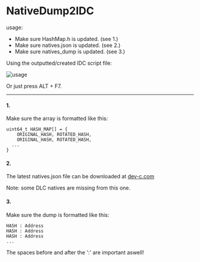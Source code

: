 # NativeDump2IDC
usage:
- Make sure HashMap.h is updated. (see 1.)
- Make sure natives.json is updated. (see 2.)
- Make sure natives_dump is updated. (see 3.)

Using the outputted/created IDC script file:

![usage](http://i.imgur.com/ZY50PrF.png)

Or just press ALT + F7.

- - - -

#### 1.

Make sure the array is formatted like this:

```
uint64_t HASH_MAP[] = {
	ORIGINAL_HASH, ROTATED_HASH,  
	ORIGINAL_HASH, ROTATED_HASH,
  ...
}
```


#### 2. 

The latest natives.json file can be downloaded at [dev-c.com](http://www.dev-c.com/nativedb/)

Note: some DLC natives are missing from this one.


#### 3. 

Make sure the dump is formatted like this:
```
HASH : Address
HASH : Address
HASH : Address
...
```
The spaces before and after the ':' are important aswell!
